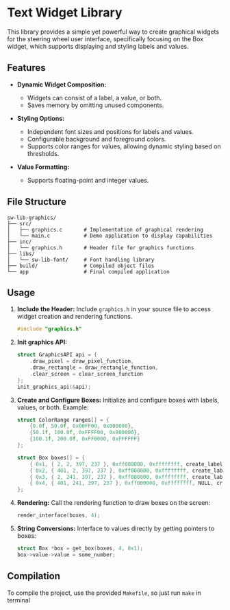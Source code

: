 # Text Widget Library

This library provides a simple yet powerful way to create graphical widgets for the steering wheel user interface, specifically focusing on the Box widget, which supports displaying and styling labels and values.

## Features

- **Dynamic Widget Composition:**

  - Widgets can consist of a label, a value, or both.
  - Saves memory by omitting unused components.

- **Styling Options:**

  - Independent font sizes and positions for labels and values.
  - Configurable background and foreground colors.
  - Supports color ranges for values, allowing dynamic styling based on thresholds.

- **Value Formatting:**

  - Supports floating-point and integer values.

## File Structure

```
sw-lib-graphics/
├── src/
│   ├── graphics.c       # Implementation of graphical rendering
│   └── main.c           # Demo application to display capabilities
├── inc/
│   └── graphics.h       # Header file for graphics functions
├── libs/
│   └── sw-lib-font/     # Font handling library
├── build/               # Compiled object files
└── app                  # Final compiled application
```

## Usage

1. **Include the Header:**
   Include `graphics.h` in your source file to access widget creation and rendering functions.

   ```c
   #include "graphics.h"
   ```

2. **Init graphics API:**
   ```c
   struct GraphicsAPI api = {
       .draw_pixel = draw_pixel_function,
       .draw_rectangle = draw_rectangle_function,
       .clear_screen = clear_screen_function
   };
   init_graphics_api(&api);
   ```

3. **Create and Configure Boxes:**
   Initialize and configure boxes with labels, values, or both. Example:

   ```c
   struct ColorRange ranges[] = {
       {0.0f, 50.0f, 0x00FF00, 0x000000},
       {50.1f, 100.0f, 0xFFFF00, 0x000000},
       {100.1f, 200.0f, 0xFF0000, 0xFFFFFF}
   };

   struct Box boxes[] = {
       { 0x1, { 2, 2, 397, 237 }, 0xff000000, 0xffffffff, create_label("XD", (struct Coords){310, 95}, 0.4, CENTER), create_value(51, false, (struct Coords){140, 80}, 0.6, CENTER, ranges, 3) },
       { 0x2, { 401, 2, 397, 237 }, 0xff000000, 0xffffffff, create_label("SI", (struct Coords){196, 80}, 0.7, CENTER), NULL },
       { 0x3, { 2, 241, 397, 237 }, 0xff000000, 0xffffffff, create_label("PROVA", (struct Coords){196, 80}, 0.5, CENTER), NULL },
       { 0x4, { 401, 241, 397, 237 }, 0xff000000, 0xffffffff, NULL, create_value(51.0, true, (struct Coords){ 196, 80 }, 0.6, CENTER, ranges, 3) },
   };
   ```

3. **Rendering:**
   Call the rendering function to draw boxes on the screen:

   ```c
   render_interface(boxes, 4);
   ```

4. **String Conversions:**
   Interface to values directly by getting pointers to boxes:

   ```c
   struct Box *box = get_box(boxes, 4, 0x1);
   box->value->value = some_number;
   ```

## Compilation

To compile the project, use the provided `Makefile`, so just run `make` in terminal
